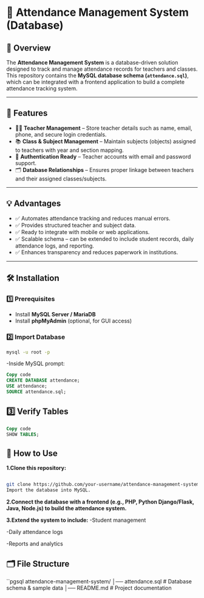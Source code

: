# 🏫 Attendance Management System (Database)

## 📌 Overview
The **Attendance Management System** is a database-driven solution designed to track and manage attendance records for teachers and classes.  
This repository contains the **MySQL database schema (`attendance.sql`)**, which can be integrated with a frontend application to build a complete attendance tracking system.

---

## 🚀 Features
- 👩‍🏫 **Teacher Management** – Store teacher details such as name, email, phone, and secure login credentials.  
- 📚 **Class & Subject Management** – Maintain subjects (objects) assigned to teachers with year and section mapping.  
- 🔐 **Authentication Ready** – Teacher accounts with email and password support.  
- 🗂 **Database Relationships** – Ensures proper linkage between teachers and their assigned classes/subjects.  

---

## 💡 Advantages
- ✅ Automates attendance tracking and reduces manual errors.  
- ✅ Provides structured teacher and subject data.  
- ✅ Ready to integrate with mobile or web applications.  
- ✅ Scalable schema – can be extended to include student records, daily attendance logs, and reporting.  
- ✅ Enhances transparency and reduces paperwork in institutions.  

---

## 🛠 Installation

### 1️⃣ Prerequisites
- Install **MySQL Server / MariaDB**  
- Install **phpMyAdmin** (optional, for GUI access)  

### 2️⃣ Import Database
```bash
mysql -u root -p
```
-Inside MySQL prompt:

```sql
Copy code
CREATE DATABASE attendance;
USE attendance;
SOURCE attendance.sql;
```
## 3️⃣ Verify Tables
```sql
Copy code
SHOW TABLES;
```
## 🎯 How to Use
**1.Clone this repository:**

```bash

git clone https://github.com/your-username/attendance-management-system.git
Import the database into MySQL.
```

**2.Connect the database with a frontend (e.g., PHP, Python Django/Flask, Java, Node.js) to build the attendance system.**

**3.Extend the system to include:**
-Student management

-Daily attendance logs

-Reports and analytics

## 🗂 File Structure
``pgsql
attendance-management-system/
│── attendance.sql   # Database schema & sample data
│── README.md        # Project documentation

```
